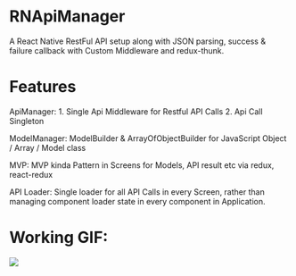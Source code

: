 # RNApiManager
A React Native RestFul API setup along with JSON parsing, success & failure callback with Custom Middleware and redux-thunk.

# Features 
ApiManager: 
    1. Single Api Middleware for Restful API Calls
    2. Api Call Singleton

ModelManager:
    ModelBuilder & ArrayOfObjectBuilder for JavaScript Object / Array / Model class

MVP: 
    MVP kinda Pattern in Screens for Models, API result etc via redux, react-redux

API Loader: 
    Single loader for all API Calls in every Screen, rather than managing component loader state in every component in Application.         

# Working GIF:
   ![](https://media.giphy.com/media/623P3cpqyWw2UTgfEB/giphy.gif)
   
  
